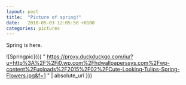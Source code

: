 ```yaml
---
layout: post
title:  "Picture of spring!"
date:   2018-05-03 12:05:58 +0100
categories: pictures
---
```


Spring is here.

![Springpic]({{ " https://proxy.duckduckgo.com/iu/?u=http%3A%2F%2Fi0.wp.com%2Fhdwallpaperssys.com%2Fwp-content%2Fuploads%2F2015%2F02%2FCute-Looking-Tulips-Spring-Flowers.jpg&f=1 " | absolute_url }})


